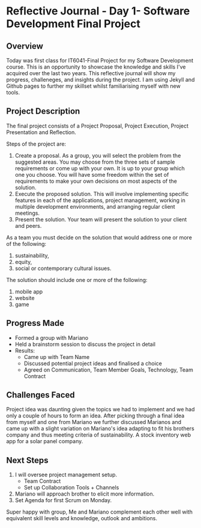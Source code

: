 # Reflective Journal - Day 1- Software Development Final Project

## Overview
Today was first class for IT6041-Final Project for my Software Development course. This is an opportunity to showcase the knowledge and skills I've acquired over the last two years. This reflective journal will show my progress, challeneges, and insights during the project. I am using Jekyll and Github pages to further my skillset whilst familiarising myself with new tools.

## Project Description

The final project consists of a Project Proposal, Project Execution, Project Presentation and Reflection. 

Steps of the project are:
1. Create a proposal. As a group, you will select the problem from the suggested areas. You may choose from the three sets of sample requirements or come up with your own. It is up to your group which one you choose. You will have some freedom within the set of requirements to make your own decisions on most aspects of the solution. 
2. Execute the proposed solution. This will involve implementing specific features in each of the applications, project management, working in multiple development environments, and arranging regular client meetings. 
3. Present the solution. Your team will present the solution to your client and peers.

As a team you must decide on the solution that would address one or more of the following:
1. sustainability, 
2. equity, 
3. social or contemporary cultural issues.

The solution should include one or more of the following:

1. mobile app
2. website
3. game 

## Progress Made
- Formed a group with Mariano
- Held a brainstorm session to discuss the project in detail
- Results:
    - Came up with Team Name
    - Discussed potential project ideas and finalised a choice
    - Agreed on Communication, Team Member Goals, Technology, Team Contract

## Challenges Faced

Project idea was daunting given the topics we had to implement and we had only a couple of hours to form an idea. After picking through a final idea from myself and one from Mariano we further discussed Marianos and came up with a slight variation on Mariano's idea adapting to fit his brothers company and thus meeting criteria of sustainability. A stock inventory web app for a solar panel company.

## Next Steps

1. I will oversee project management setup.
    - Team Contract
    - Set up Collaboration Tools + Channels
2. Mariano will approach brother to elicit more information.
3. Set Agenda for first Scrum on Monday.

Super happy with group, Me and Mariano complement each other well with equivalent skill levels and knowledge, outlook and ambitions. 




